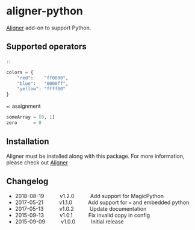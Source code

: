 # aligner-python

[Aligner](https://github.com/adrianlee44/atom-aligner) add-on to support Python.

## Supported operators
`:`:
```python
colors = {
    "red":    "ff0000",
    "blue":   "0000ff",
    "yellow": "ffff00"
}
```
`=`: assignment
```python
someArray = [0, 1]
zero      = 0

```

## Installation
Aligner must be installed along with this package. For more information, please check out [Aligner](https://github.com/adrianlee44/atom-aligner)

## Changelog
- 2018-08-19   v1.2.0   Add support for MagicPython
- 2017-05-21   v1.1.0   Add support for `=` and embedded python
- 2017-05-13   v1.0.2   Update documentation
- 2015-09-13   v1.0.1   Fix invalid copy in config
- 2015-09-09   v1.0.0   Initial release

